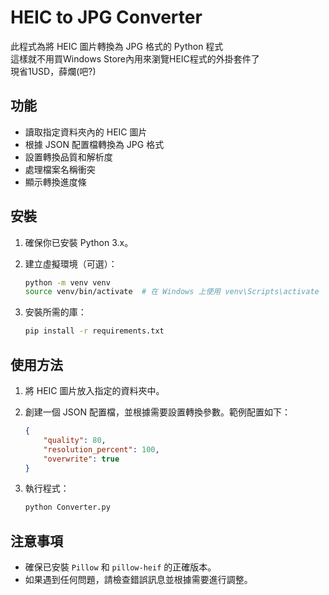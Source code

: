 # HEIC to JPG Converter

此程式為將 HEIC 圖片轉換為 JPG 格式的 Python 程式  
這樣就不用買Windows Store內用來瀏覽HEIC程式的外掛套件了  
現省1USD，薛爛(吧?)  

## 功能

- 讀取指定資料夾內的 HEIC 圖片
- 根據 JSON 配置檔轉換為 JPG 格式
- 設置轉換品質和解析度
- 處理檔案名稱衝突
- 顯示轉換進度條

## 安裝

1. 確保你已安裝 Python 3.x。
2. 建立虛擬環境（可選）：

   ```bash
   python -m venv venv
   source venv/bin/activate  # 在 Windows 上使用 venv\Scripts\activate
   ```

3. 安裝所需的庫：

   ```bash
   pip install -r requirements.txt
   ```

## 使用方法

1. 將 HEIC 圖片放入指定的資料夾中。
2. 創建一個 JSON 配置檔，並根據需要設置轉換參數。範例配置如下：

   ```json
   {
       "quality": 80,
       "resolution_percent": 100,
       "overwrite": true
   }
   ```

3. 執行程式：

   ```bash
   python Converter.py
   ```

## 注意事項

- 確保已安裝 `Pillow` 和 `pillow-heif` 的正確版本。
- 如果遇到任何問題，請檢查錯誤訊息並根據需要進行調整。

